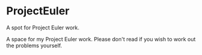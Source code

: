 # ProjectEuler
A spot for Project Euler work.

A space for my Project Euler work. 
Please don't read if you wish to work out the problems yourself. 
